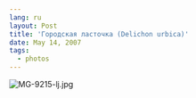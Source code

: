 ```yaml
---
lang: ru
layout: Post
title: 'Городская ласточка (Delichon urbica)'
date: May 14, 2007
tags:
  - photos
---
```


![MG-9215-lj.jpg](upload://MG-9215-lj.jpg)
